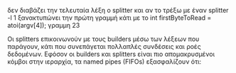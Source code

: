 δεν διαβάζει την τελευταία λέξη ο splitter και αν το τρέξω με έναν splitter -l 1 ξανακτυπώνει την πρώτη γραμμή
κάτι με το    int firstByteToRead = atoi(argv[4]); γραμμη 23

Οι splitters επικοινωνούν με τους builders μέσω των λέξεων που παράγουν, κάτι που συνεπάγεται πολλαπλές συνδέσεις και ροές δεδομένων. Εφόσον οι builders και splitters είναι πιο απομακρυσμένοι κόμβοι στην ιεραρχία, τα named pipes (FIFOs) εξασφαλίζουν ότι: